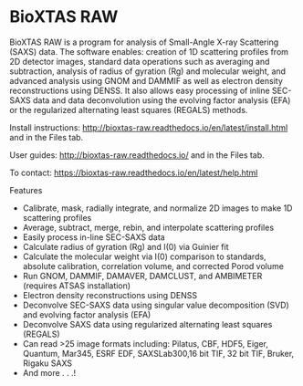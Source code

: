 # BioXTAS RAW

BioXTAS RAW is a program for analysis of Small-Angle X-ray Scattering (SAXS) data. The software enables: creation of 1D scattering profiles from 2D detector images, standard data operations such as averaging and subtraction, analysis of radius of gyration (Rg) and molecular weight, and advanced analysis using GNOM and DAMMIF as well as electron density reconstructions using DENSS. It also allows easy processing of inline SEC-SAXS data and data deconvolution using the evolving factor analysis (EFA) or the regularized alternating least squares (REGALS) methods.

Install instructions: http://bioxtas-raw.readthedocs.io/en/latest/install.html and in the Files tab.

User guides:
http://bioxtas-raw.readthedocs.io/ and in the Files tab.

To contact:
https://bioxtas-raw.readthedocs.io/en/latest/help.html

Features
* Calibrate, mask, radially integrate, and normalize 2D images to make 1D scattering profiles
* Average, subtract, merge, rebin, and interpolate scattering profiles
* Easily process in-line SEC-SAXS data
* Calculate radius of gyration (Rg) and I(0) via Guinier fit
* Calculate the molecular weight via I(0) comparison to standards, absolute calibration, correlation volume, and corrected Porod volume
* Run GNOM, DAMMIF, DAMAVER, DAMCLUST, and AMBIMETER (requires ATSAS installation)
* Electron density reconstructions using DENSS
* Deconvolve SEC-SAXS data using singular value decomposition (SVD) and evolving factor analysis (EFA)
* Deconvolve SAXS data using regularized alternating least squares (REGALS)
* Can read >25 image formats including: Pilatus, CBF, HDF5, Eiger, Quantum, Mar345, ESRF EDF, SAXSLab300,16 bit TIF, 32 bit TIF, Bruker, Rigaku SAXS
* And more . . .!
